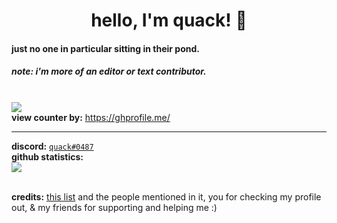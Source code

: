 <h1 align="center">hello, I'm quack! 👋</h1>
<h4 align="left">just no one in particular sitting in their pond.
<br><h5>note: i'm more of an editor or text contributor.</h5>
  
<br> ![](https://api.ghprofile.me/view?username=quaackk&style=for-the-badge&color=ebc77c)
<br> **view counter by:** https://ghprofile.me/

---
**discord:** [`quack#0487`](https://discord.com/users/626932139166007347) 
<br> **github statistics:**
<br> ![](https://github-readme-stats.vercel.app/api?username=quaackk&theme=ayu-mirage&hide_border=true&card_width=3)


<br> **credits:** [this list](https://github.com/abhisheknaiidu/awesome-github-profile-readme) and the people mentioned in it, you for checking my profile out, & my friends for supporting and helping me :)
